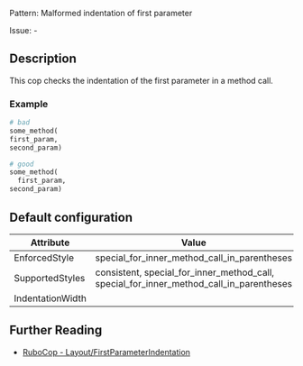 Pattern: Malformed indentation of first parameter

Issue: -

## Description

This cop checks the indentation of the first parameter in a method call.

### Example

```ruby
# bad
some_method(
first_param,
second_param)

# good
some_method(
  first_param,
second_param)
```

## Default configuration

Attribute | Value
--- | ---
EnforcedStyle | special_for_inner_method_call_in_parentheses
SupportedStyles | consistent, special_for_inner_method_call, special_for_inner_method_call_in_parentheses
IndentationWidth |

## Further Reading

* [RuboCop - Layout/FirstParameterIndentation](https://rubocop.readthedocs.io/en/latest/cops_layout/#layoutfirstparameterindentation)
